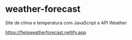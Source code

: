 # weather-forecast
Site de clima e temperatura com JavaScript e API Weather

https://fielsweatherforecast.netlify.app
